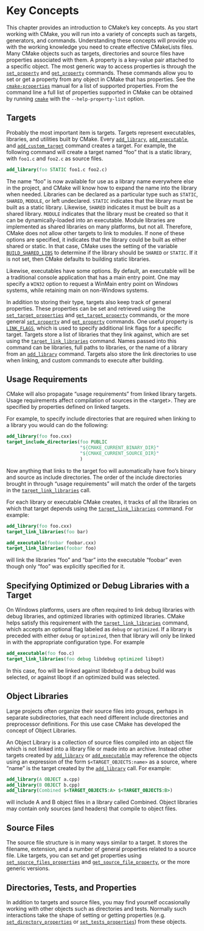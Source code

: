 # Key Concepts
This chapter provides an introduction to CMake’s key concepts. As you start working with CMake, you will run into a variety of concepts such as targets, generators, and commands. Understanding these concepts will provide you with the working knowledge you need to create effective CMakeLists files. Many CMake objects such as targets, directories and source files have properties associated with them. A property is a key-value pair attached to a specific object. The most generic way to access properties is through the [`set_property`](https://cmake.org/cmake/help/latest/command/set_property.html#command:set_property) and [`get_property`](https://cmake.org/cmake/help/latest/command/get_property.html#command:get_property) commands. These commands allow you to set or get a property from any object in CMake that has properties. See the [`cmake-properties`](https://cmake.org/cmake/help/latest/manual/cmake-properties.7.html#manual:cmake-properties(7)) manual for a list of supported properties. From the command line a full list of properties supported in CMake can be obtained by running [`cmake`](https://cmake.org/cmake/help/latest/manual/cmake.1.html#manual:cmake(1)) with the `--help-property-list` option.

## Targets
Probably the most important item is targets. Targets represent executables, libraries, and utilities built by CMake. Every [`add_library`](https://cmake.org/cmake/help/latest/command/add_library.html#command:add_library), [`add_executable`](https://cmake.org/cmake/help/latest/command/add_executable.html#command:add_executable), and [`add_custom_target`](https://cmake.org/cmake/help/latest/command/add_custom_target.html#command:add_custom_target) command creates a target. For example, the following command will create a target named “foo” that is a static library, with `foo1.c` and `foo2.c` as source files.
```cmake
add_library(foo STATIC foo1.c foo2.c)
```

The name “foo” is now available for use as a library name everywhere else in the project, and CMake will know how to expand the name into the library when needed. Libraries can be declared as a particular type such as `STATIC`, `SHARED`, `MODULE`, or left undeclared. `STATIC` indicates that the library must be built as a static library. Likewise, `SHARED` indicates it must be built as a shared library. `MODULE` indicates that the library must be created so that it can be dynamically-loaded into an executable. Module libraries are implemented as shared libraries on many platforms, but not all. Therefore, CMake does not allow other targets to link to modules. If none of these options are specified, it indicates that the library could be built as either shared or static. In that case, CMake uses the setting of the variable [`BUILD_SHARED_LIBS`](https://cmake.org/cmake/help/latest/variable/BUILD_SHARED_LIBS.html#variable:BUILD_SHARED_LIBS) to determine if the library should be `SHARED` or `STATIC`. If it is not set, then CMake defaults to building static libraries.

Likewise, executables have some options. By default, an executable will be a traditional console application that has a main entry point. One may specify a `WIN32` option to request a WinMain entry point on Windows systems, while retaining main on non-Windows systems.

In addition to storing their type, targets also keep track of general properties. These properties can be set and retrieved using the [`set_target_properties`](https://cmake.org/cmake/help/latest/command/set_target_properties.html#command:set_target_properties) and [`get_target_property`](https://cmake.org/cmake/help/latest/command/get_target_property.html#command:get_target_property) commands, or the more general [`set_property`](https://cmake.org/cmake/help/latest/command/set_property.html#command:set_property) and [`get_property`](https://cmake.org/cmake/help/latest/command/get_property.html#command:get_property) commands. One useful property is [`LINK_FLAGS`](https://cmake.org/cmake/help/latest/prop_tgt/LINK_FLAGS.html#prop_tgt:LINK_FLAGS), which is used to specify additional link flags for a specific target. Targets store a list of libraries that they link against, which are set using the [`target_link_libraries`](https://cmake.org/cmake/help/latest/command/target_link_libraries.html#command:target_link_libraries) command. Names passed into this command can be libraries, full paths to libraries, or the name of a library from an [`add_library`](https://cmake.org/cmake/help/latest/command/add_library.html#command:add_library) command. Targets also store the link directories to use when linking, and custom commands to execute after building.

## Usage Requirements
CMake will also propagate “usage requirements” from linked library targets. Usage requirements affect compilation of sources in the \<target\>. They are specified by properties defined on linked targets.

For example, to specify include directories that are required when linking to a library you would can do the following:
```cmake
add_library(foo foo.cxx)
target_include_directories(foo PUBLIC
                           "${CMAKE_CURRENT_BINARY_DIR}"
                           "${CMAKE_CURRENT_SOURCE_DIR}"
                           )
```

Now anything that links to the target foo will automatically have foo’s binary and source as include directories. The order of the include directories brought in through “usage requirements” will match the order of the targets in the [`target_link_libraries`](https://cmake.org/cmake/help/latest/command/target_link_libraries.html#command:target_link_libraries) call.

For each library or executable CMake creates, it tracks of all the libraries on which that target depends using the [`target_link_libraries`](https://cmake.org/cmake/help/latest/command/target_link_libraries.html#command:target_link_libraries) command. For example:
```cmake
add_library(foo foo.cxx)
target_link_libraries(foo bar)

add_executable(foobar foobar.cxx)
target_link_libraries(foobar foo)
```

will link the libraries “foo” and “bar” into the executable “foobar” even though only “foo” was explicitly specified for it.

## Specifying Optimized or Debug Libraries with a Target
On Windows platforms, users are often required to link debug libraries with debug libraries, and optimized libraries with optimized libraries. CMake helps satisfy this requirement with the [`target_link_libraries`](https://cmake.org/cmake/help/latest/command/target_link_libraries.html#command:target_link_libraries) command, which accepts an optional flag labeled as `debug` or `optimized`. If a library is preceded with either `debug` or `optimized`, then that library will only be linked in with the appropriate configuration type. For example
```cmake
add_executable(foo foo.c)
target_link_libraries(foo debug libdebug optimized libopt)
```

In this case, foo will be linked against libdebug if a debug build was selected, or against libopt if an optimized build was selected.

## Object Libraries
Large projects often organize their source files into groups, perhaps in separate subdirectories, that each need different include directories and preprocessor definitions. For this use case CMake has developed the concept of Object Libraries.

An Object Library is a collection of source files compiled into an object file which is not linked into a library file or made into an archive. Instead other targets created by [`add_library`](https://cmake.org/cmake/help/latest/command/add_library.html#command:add_library) or [`add_executable`](https://cmake.org/cmake/help/latest/command/add_executable.html#command:add_executable) may reference the objects using an expression of the form `$<TARGET_OBJECTS:name>` as a source, where “name” is the target created by the [`add_library`](https://cmake.org/cmake/help/latest/command/add_library.html#command:add_library) call. For example:
```cmake
add_library(A OBJECT a.cpp)
add_library(B OBJECT b.cpp)
add_library(Combined $<TARGET_OBJECTS:A> $<TARGET_OBJECTS:B>)
```

will include A and B object files in a library called Combined. Object libraries may contain only sources (and headers) that compile to object files.

## Source Files
The source file structure is in many ways similar to a target. It stores the filename, extension, and a number of general properties related to a source file. Like targets, you can set and get properties using [`set_source_files_properties`](https://cmake.org/cmake/help/latest/command/set_source_files_properties.html#command:set_source_files_properties) and [`get_source_file_property`](https://cmake.org/cmake/help/latest/command/get_source_file_property.html#command:get_source_file_property), or the more generic versions.

## Directories, Tests, and Properties
In addition to targets and source files, you may find yourself occasionally working with other objects such as directories and tests. Normally such interactions take the shape of setting or getting properties (e.g. [`set_directory_properties`](https://cmake.org/cmake/help/latest/command/set_directory_properties.html#command:set_directory_properties) or [`set_tests_properties`](https://cmake.org/cmake/help/latest/command/set_tests_properties.html#command:set_tests_properties)) from these objects.
